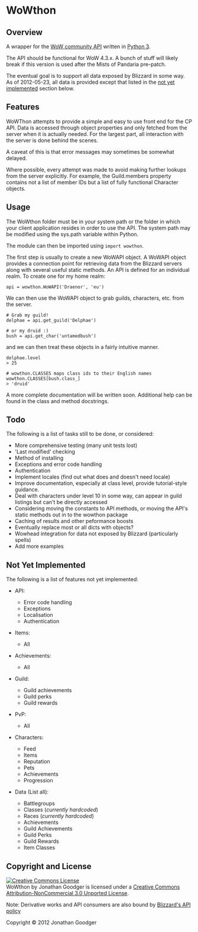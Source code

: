 ﻿# WoWthon #
## Overview ##
A wrapper for the [WoW community API][api docs] written in [Python 3][python].

The API should be functional for WoW 4.3.x. A bunch of stuff will likely break
if this version is used after the Mists of Pandaria pre-patch.

The eventual goal is to support all data exposed by Blizzard in some way.
As of 2012-05-23, all data is provided except that listed in the [not yet
implemented][nyi] section below.

[api docs]: http://blizzard.github.com/api-wow-docs/
[python]: http://www.python.org/
[nyi]: #not-yet-implemented

## Features ##
WoWThon attempts to provide a simple and easy to use front end for the CP API.
Data is accessed through object properties and only fetched from the server
when it is actually needed. For the largest part, all interaction with the
server is done behind the scenes.

A caveat of this is that error messages may sometimes be somewhat delayed.

Where possible, every attempt was made to avoid making further lookups from
the server explicitly. For example, the Guild.members property contains not
a list of member IDs but a list of fully functional Character objects.

## Usage ##
The WoWthon folder must be in your system path or the folder in which your
client application resides in order to use the API. The system path may be
modified using the sys.path variable within Python.

The module can then be imported using `import wowthon`.

The first step is usually to create a new WoWAPI object. A WoWAPI object
provides a connection point for retrieving data from the Blizzard servers
along with several useful static methods. An API is defined for an individual
realm. To create one for my home realm:

    api = wowthon.WoWAPI('Draenor', 'eu')

We can then use the WoWAPI object to grab guilds, characters, etc. from the
server.

    # Grab my guild!
    delphae = api.get_guild('Delphae')
    
    # or my druid :)
    bush = api.get_char('untamedbush')
    
and we can then treat these objects in a fairly intuitive manner.

    delphae.level
    > 25
    
    # wowthon.CLASSES maps class ids to their English names
    wowthon.CLASSES[bush.class_]
    > 'druid'
    
A more complete documentation will be written soon. Additional help can be
found in the class and method docstrings.

## Todo ##
The following is a list of tasks still to be done, or considered:

- More comprehensive testing (many unit tests lost)
- 'Last modified' checking
- Method of installing
- Exceptions and error code handling
- Authentication
- Implement locales (find out what does and doesn't need locale)
- Improve documentation, especially at class level, provide
  tutorial-style guidance.
- Deal with characters under level 10 in some way, can appear in guild
  listings but can't be directly accessed
- Considering moving the constants to API methods, or moving the
  API's static methods out in to the wowthon package
- Caching of results and other peformance boosts
- Eventually replace most or all dicts with objects?
- Wowhead integration for data not exposed by Blizzard (particularly spells)
- Add more examples

## Not Yet Implemented ##
The following is a list of features not yet implemented:

- API:
    - Error code handling
    - Exceptions
    - Localisation
    - Authentication

- Items:
    - All

- Achievements:
    - All

- Guild:
    - Guild achievements
    - Guild perks
    - Guild rewards

- PvP:
    - All

- Characters:
    - Feed
    - Items
    - Reputation
    - Pets
    - Achievements
    - Progression

- Data (List all):
    - Battlegroups
    - Classes (*currently hardcoded*)
    - Races (*currently hardcoded*)
    - Achievements
    - Guild Achievements
    - Guild Perks
    - Guild Rewards
    - Item Classes
    
## Copyright and License ##
<a rel="license" href="http://creativecommons.org/licenses/by-nc/3.0/">
<img alt="Creative Commons License" style="border-width:0"
src="http://i.creativecommons.org/l/by-nc/3.0/88x31.png" />
</a><br /><span xmlns:dct="http://purl.org/dc/terms/" property="dct:title">
WoWthon</span> by <span xmlns:cc="http://creativecommons.org/ns#" 
property="cc:attributionName">Jonathan Goodger</span> is licensed under a 
<a rel="license" href="http://creativecommons.org/licenses/by-nc/3.0/">
Creative Commons Attribution-NonCommercial 3.0 Unported License</a>.

Note: Derivative works and API consumers are also bound by
 [Blizzard's API policy][api policy]

Copyright © 2012 Jonathan Goodger

[api policy]: http://blizzard.github.com/api-wow-docs/#idp56608